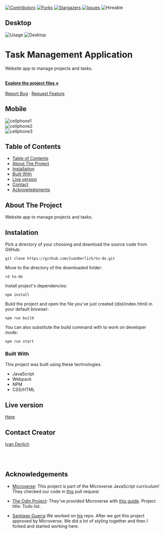 <!--
*** Thanks for checking out this README Template. If you have a suggestion that would
*** make this better, please fork the repo and create a pull request or simply open
*** an issue with the tag "enhancement".
*** Thanks again! Now go create something AMAZING! :D
-->

<!-- PROJECT SHIELDS -->
<!--
*** I'm using markdown "reference style" links for readability.
*** Reference links are enclosed in brackets [ ] instead of parentheses ( ).
*** See the bottom of this document for the declaration of the reference variables
*** for contributors-url, forks-url, etc. This is an optional, concise syntax you may use.
*** https://www.markdownguide.org/basic-syntax/#reference-style-links
-->
[![Contributors][contributors-shield]][contributors-url]
[![Forks][forks-shield]][forks-url]
[![Stargazers][stars-shield]][stars-url]
[![Issues][issues-shield]][issues-url]
![Hireable](https://cdn.rawgit.com/hiendv/hireable/master/styles/default/yes.svg)

<!-- PROJECT LOGO -->
<!-- <br />
<p align="center">
  <a href="#">
    <img src="img/mLogo.png" alt="Logo" width="80" height="80">
  </a> -->
<!-- PROJECT LOGO-->

## Desktop

![Usage](docs/Usage.gif)
![Desktop](./docs/Desktop.png)

# Task Management Application

  <p align="center">

  Website app to manage projects and tasks.
    
  <br />
  <a href="https://github.com/IvanDerlich/to-do"><strong>Explore the project files »</strong></a>
  <br />
  <br />
  <a href="https://github.com/IvanDerlich/to-do/issues">Report Bug</a>
  ·
  <a href="https://github.com/IvanDerlich/to-do/issues">Request Feature</a>
  </p>
</p>

## Mobile

![cellphone1](./docs/cellphone1.png)<br>
![cellphone2](./docs/cellphone2.png)<br>
![cellphone3](./docs/cellphone3.png)


<!-- TABLE OF CONTENTS -->
## Table of Contents

  - [Table of Contents](#table-of-contents)
  - [About The Project](#about-the-project)
  - [Installation](#installation)
  - [Built With](#built-with)
  - [Live version](#live-version)
  - [Contact](#contact)
  - [Acknowledgments](#acknowledgements)

<!-- ABOUT THE PROJECT -->
## About The Project

  Website app to manage projects and tasks. 

<!-- ABOUT THE PROJECT -->

## Instalation

Pick a directory of your choosing and download the source code from GitHub:

    git clone https://github.com/IvanDerlich/to-do.git  
  
  Move to the directory of the downloaded folder:

    cd to-do
  
  Install project's dependencies:

    npm install

  Build the project and open the file you've just created (dist/index.html) in your default browser:

    npm run build

  You can also substitute the build command with to work on developer mode:

    npm run start  
  

### Built With
This project was built using these technologies.
* JavaScript
* Webpack
* NPM
* CSS/HTML

<!-- LIVE VERSION -->
## Live version

[Here](https://ivanderlich.github.io/to-do)

<!-- CONTACT -->
## Contact Creator

[Ivan Derlich](https://www.ivanderlich.com)

<br />
<br />

<!-- ACKNOWLEDGEMENTS -->
## Acknowledgements
* [Microverse](https://www.microverse.org/):   This project is part of the Microverse JavaScript curriculum! They checked our code in [this](https://github.com/SantiagoGuerra/to-do/pull/1) pull request
* [The Odin Project](https://www.theodinproject.com/): They've provided Microverse with [this guide](https://www.theodinproject.com/courses/javascript/lessons/todo-list). Project title: Todo list.
  
* [Santiago Guerra](https://github.com/SantiagoGuerra)
We worked on [his](https://github.com/santiagoguerra/to-do) repo. After we got this project approved by Microverse. We did a lot of styling together and then I forked and started working here. 


<!-- MARKDOWN LINKS & IMAGES -->
<!-- https://www.markdownguide.org/basic-syntax/#reference-style-links -->
[contributors-shield]: https://img.shields.io/github/contributors/SantiagoGuerra/to-do.svg?style=flat-square
[contributors-url]: https://github.com/SantiagoGuerra/to-do/graphs/contributors
[forks-shield]: https://img.shields.io/github/forks/SantiagoGuerra/to-do.svg?style=flat-square
[forks-url]: https://github.com/SantiagoGuerra/to-do/network/members
[stars-shield]: https://img.shields.io/github/stars/SantiagoGuerra/to-do.svg?style=flat-square
[stars-url]: https://github.com/SantiagoGuerra/to-do/stargazers
[issues-shield]: https://img.shields.io/github/issues/SantiagoGuerra/to-do.svg?style=flat-square
[issues-url]: https://github.com/SantiagoGuerra/to-do/issues
[product-screenshot]: img/screenshot.PNG
